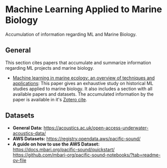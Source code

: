 # Machine Learning Applied to Marine Biology
Accumulation of information regarding ML and Marine Biology.

## General

This section cites papers that accumulate and summarize information regarding ML projects and marine biology.
- [Machine learning in marine ecology: an overview of techniques and applications](https://academic.oup.com/icesjms/article/80/7/1829/7236451): This paper gives an exhaustive study on historical ML studies applied to marine biology. It also includes a section with all available papers and datasets. The accumulated information by the paper is available in it's [Zotero cite](https://www.zotero.org/groups/2325748/wgmlearn/items/E9AK2SB5/item-list).

## Datasets

- **General Data:** https://acoustics.ac.uk/open-access-underwater-acoustics-data/
- **AWS Datasets:** https://registry.opendata.aws/pacific-sound/
- **A guide on how to use the AWS Dataset:** https://docs.mbari.org/pacific-sound/quickstart/
https://github.com/mbari-org/pacific-sound-notebooks/?tab=readme-ov-file
